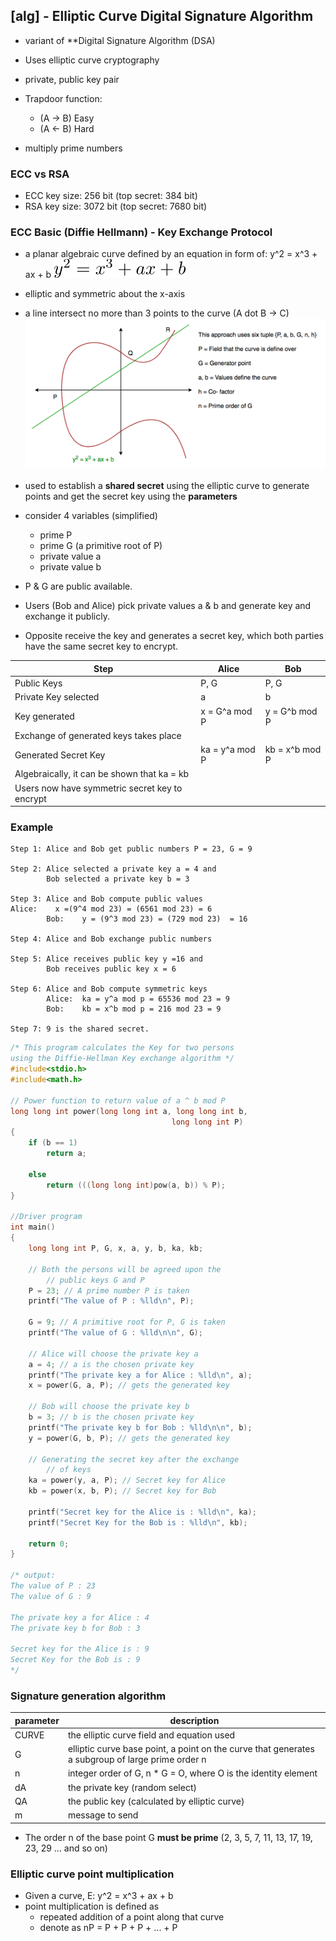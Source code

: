 ## [alg] - Elliptic Curve Digital Signature Algorithm

* variant of **Digital Signature Algorithm (DSA)
* Uses elliptic curve cryptography

* private, public key pair
* Trapdoor function:
    - (A -> B) Easy
    - (A <- B) Hard
* multiply prime numbers


### ECC vs RSA
* ECC key size: 256 bit (top secret: 384 bit)
* RSA key size: 3072 bit (top secret: 7680 bit)

### ECC Basic (Diffie Hellmann) - Key Exchange Protocol
* a planar algebraic curve defined by an equation in form of:  y^2 = x^3 + ax + b
    ![](../assets/img/elliptic_equation.svg)
* elliptic and symmetric about the x-axis
* a line intersect no more than 3 points to the curve (A dot B -> C)
    ![](../assets/img/implementation-of-diffie-hellman-algorithm.png)
* used to establish a **shared secret** using the elliptic curve to generate points and get the secret key using the **parameters**

* consider 4 variables (simplified)
    - prime P
    - prime G (a primitive root of P)
    - private value a
    - private value b
* P & G are public available.
* Users (Bob and Alice) pick private values a & b and generate key and exchange it publicly.
* Opposite receive the key and generates a secret key, which both parties have the same secret key to encrypt.

| Step | Alice | Bob |
| ----- | ----- | ----- |
| Public Keys | P, G | P, G |
| Private Key selected | a | b |
| Key generated | x = G^a mod P | y = G^b mod P |
| Exchange of generated keys takes place | | |
| Generated Secret Key | ka = y^a mod P | kb = x^b mod P |
| Algebraically, it can be shown that ka = kb |
| Users now have symmetric secret key to encrypt |

### Example

```pseudo
Step 1: Alice and Bob get public numbers P = 23, G = 9

Step 2: Alice selected a private key a = 4 and
        Bob selected a private key b = 3

Step 3: Alice and Bob compute public values
Alice:    x =(9^4 mod 23) = (6561 mod 23) = 6
        Bob:    y = (9^3 mod 23) = (729 mod 23)  = 16

Step 4: Alice and Bob exchange public numbers

Step 5: Alice receives public key y =16 and
        Bob receives public key x = 6

Step 6: Alice and Bob compute symmetric keys
        Alice:  ka = y^a mod p = 65536 mod 23 = 9
        Bob:    kb = x^b mod p = 216 mod 23 = 9

Step 7: 9 is the shared secret.
```

```c
/* This program calculates the Key for two persons
using the Diffie-Hellman Key exchange algorithm */
#include<stdio.h>
#include<math.h>

// Power function to return value of a ^ b mod P
long long int power(long long int a, long long int b,
									long long int P)
{
	if (b == 1)
		return a;

	else
		return (((long long int)pow(a, b)) % P);
}

//Driver program
int main()
{
	long long int P, G, x, a, y, b, ka, kb;

	// Both the persons will be agreed upon the
		// public keys G and P
	P = 23; // A prime number P is taken
	printf("The value of P : %lld\n", P);

	G = 9; // A primitive root for P, G is taken
	printf("The value of G : %lld\n\n", G);

	// Alice will choose the private key a
	a = 4; // a is the chosen private key
	printf("The private key a for Alice : %lld\n", a);
	x = power(G, a, P); // gets the generated key

	// Bob will choose the private key b
	b = 3; // b is the chosen private key
	printf("The private key b for Bob : %lld\n\n", b);
	y = power(G, b, P); // gets the generated key

	// Generating the secret key after the exchange
		// of keys
	ka = power(y, a, P); // Secret key for Alice
	kb = power(x, b, P); // Secret key for Bob

	printf("Secret key for the Alice is : %lld\n", ka);
	printf("Secret Key for the Bob is : %lld\n", kb);

	return 0;
}

/* output:
The value of P : 23
The value of G : 9

The private key a for Alice : 4
The private key b for Bob : 3

Secret key for the Alice is : 9
Secret Key for the Bob is : 9
*/
```

### Signature generation algorithm

| parameter | description |
| ----- | ----- |
| CURVE | the elliptic curve field and equation used |
| G | elliptic curve base point, a point on the curve that generates a subgroup of large prime order n |
| n | integer order of G, n * G = O, where O is the identity element |
| dA | the private key (random select) |
| QA | the public key (calculated by elliptic curve) |
| m | message to send |

* The order n of the base point G **must be prime** (2, 3, 5, 7, 11, 13, 17, 19, 23, 29 ... and so on)



### Elliptic curve point multiplication

* Given a curve, E: y^2 = x^3 + ax + b
* point multiplication is defined as
    - repeated addition of a point along that curve
    - denote as nP = P + P + P + ... + P